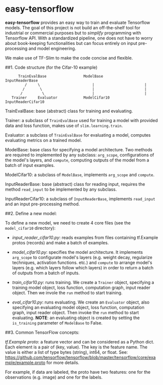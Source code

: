 # easy-tensorflow

**easy-tensorflow** provides an easy way to train and evaluate Tensorflow 
models. The goal of this project is not build an off-the-shelf tool for 
industrial or commercial purposes but to *simplify* programming with Tensorflow
API. With a standardized pipeline, one does not have to worry about book-keeping
functionalities but can focus entirely on input pre-processing and model 
engineering. 

We make use of TF-Slim to make the code concise and flexible.  

##1. Code structure (for the Cifar-10 example)

          TrainEvalBase                 ModelBase             InputReaderBase
             /     \                        |                       |
            /       \                       |                       |
           /         \                      |                       |
       Trainer     Evaluator            ModelCifar10         InputReaderCifar10


TrainEvalBase: base (abstract) class for training and evaluating. 

Trainer: a subclass of `TrainEvalBase` used for training a model with provided 
data and loss function, makes use of `slim.learning.train`. 

Evaluator: a subclass of `TrainEvalBase` for evaluating a model, computes 
evaluating metrics on a trained model.

ModelBase: base class for specifying a model architecture. Two methods are 
required to implemented by any subclass: `arg_scope`, configurations of the 
model's layers, and `compute`, computing outputs of the model from a batch of 
input examples.

ModelCifar10: a subclass of `ModelBase`, implements `arg_scope` and `compute`.

InputReaderBase: base (abstract) class for reading input, requires the method
`read_input` to be implemented by any subclass. 

InputReaderCifar10: a subclass of `InputReaderBase`, implements `read_input` and
an input pre-processing method. 

##2. Define a new model:

To define a new model, we need to create 4 core files (see the `model_cifar10` 
directory):

+ *input_reader_cifar10.py*: reads examples from files containing tf.Example protos
(records) and make a batch of examples. 

+ *model_cifar10.py*: specifies the model architecture. It implements 
`arg_scope` to configurate model's layers (e.g. weight decay, regularize 
techniques, activation functions. etc.) and `compute` to arrange model's layers
(e.g. which layers follow which layers) in order to return a batch of outputs 
from a batch of inputs. 

+ *train_cifar10.py*: runs training. We create a `Trainer` object, specifying 
a training model object, loss function, computation graph, input reader object. 
Then we invole the `run` method to start training. 

+ *eval_cifar10.py*: runs evaluating. We create an `Evaluator` object, also 
specifying an evaluating model object, loss function, computation graph, input 
reader object. Then invoke the `run` method to start evaluating. **NOTE**: an 
evaluating object is created by setting the `is_training` parameter of 
`ModelBase` to False. 

##3. Common TensorFlow concepts:

*tf.Example proto*: a feature vector and can be considered as a Python dict. Each 
element is a pair of (key, value). The key is the feature name. The value is 
either a list of type bytes (string), int64, or float. See:
 https://github.com/tensorflow/tensorflow/blob/master/tensorflow/core/example/example.proto
for more details. 

For example, if data are labeled, the proto have two features: one for the 
observations (e.g. image) and one for the labels. 





